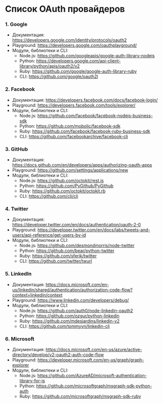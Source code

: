 # Список OAuth провайдеров 

### 1. Google
- Документация: https://developers.google.com/identity/protocols/oauth2
- Playground: https://developers.google.com/oauthplayground/
- Модули, библиотеки и CLI:
    - Node.js: https://github.com/googleapis/google-auth-library-nodejs
    - Python: https://developers.google.com/api-client-library/python/apis/oauth2/v2
    - Ruby: https://github.com/google/google-auth-library-ruby
    - CLI: https://github.com/google/oauth2l


### 2. Facebook
- Документация: https://developers.facebook.com/docs/facebook-login/
- Playground: https://developers.facebook.com/tools/explorer/
- Модули, библиотеки и CLI:
    - Node.js: https://github.com/facebook/facebook-nodejs-business-sdk
    - Python: https://github.com/mobolic/facebook-sdk
    - Ruby: https://github.com/facebook/facebook-ruby-business-sdk
    - CLI: https://github.com/facebookarchive/facebook-cli

### 3. GitHub
- Документация: https://docs.github.com/en/developers/apps/authorizing-oauth-apps
- Playground: https://github.com/settings/applications/new
- Модули, библиотеки и CLI:
    - Node.js: https://github.com/octokit/rest.js
    - Python: https://github.com/PyGithub/PyGithub
    - Ruby: https://github.com/octokit/octokit.rb
    - CLI: https://github.com/cli/cli

### 4. Twitter
- Документация: https://developer.twitter.com/en/docs/authentication/oauth-2-0
- Playground: https://developer.twitter.com/en/docs/labs/tweets-and-users/api-reference/get-users-by-id
- Модули, библиотеки и CLI:
    - Node.js: https://github.com/desmondmorris/node-twitter
    - Python: https://github.com/bear/python-twitter
    - Ruby: https://github.com/sferik/twitter
    - CLI: https://github.com/twitter/twurl

### 5. LinkedIn
- Документация: https://docs.microsoft.com/en-us/linkedin/shared/authentication/authorization-code-flow?context=linkedin/context
- Playground: https://www.linkedin.com/developers/debug/
- Модули, библиотеки и CLI:
    - Node.js: https://github.com/auth0/node-linkedin-oauth2
    - Python: https://github.com/ozgur/python-linkedin
    - Ruby: https://github.com/mdesjardins/linkedin-v2
    - CLI: https://github.com/tommyvn/linkedin-cli

### 6. Microsoft
- Документация: https://docs.microsoft.com/en-us/azure/active-directory/develop/v2-oauth2-auth-code-flow
- Playground: https://developer.microsoft.com/en-us/graph/graph-explorer
- Модули, библиотеки и CLI:
    - Node.js: https://github.com/AzureAD/microsoft-authentication-library-for-js
    - Python: https://github.com/microsoftgraph/msgraph-sdk-python-auth
    - Ruby: https://github.com/microsoftgraph/msgraph-sdk-ruby